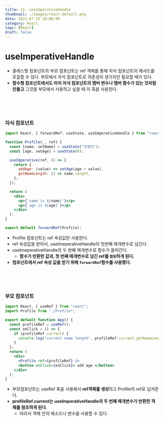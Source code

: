 ```yaml
---
title: 12. useImperativeHandle
thumbnail: ./images/react-default.png
date: 2021-07-15 18:00:00
category: React
tags: [React]
draft: false
---
```


# useImperativeHandle

- 클래스형 컴포넌트의 부모 컴포넌트는 ref 객체를 통해 자식 컴포넌트의 메서드를 호출할 수 있다. 부모에서 자식 컴포넌트로 의존성이 생기지만 필요할 때가 있다.
- **함수형 컴포넌트에서도 마치 자식 컴포넌트의 멤버 변수나 멤버 함수가 있는 것처럼 만들고** 그것을 부모에서 사용하고 싶을 때 이 훅을 사용한다.

<br>
<br>
<br>

### 자식 컴포넌트

```jsx
import React, { forwardRef, useState, useImperativeHandle } from "react";

function Profile(_, ref) {
  const [name, setName] = useState("조병건");
  const [age, setAge] = useState(0);

  useImperative(ref, () => {
    return {
      addAge: (value) => setAge(age + value),
      getNameLength: () => name.length,
    };
  });

  return (
    <div>
      <p>{`name is ${name}`}</p>
      <p>{`age is ${age}`}</p>
    </div>
  );
}

export default forwardRef(Profile);
```

- Profile 컴포넌트는 ref 속성값만 사용한다.
- ref 속성값을 받아서, useImeperativeHandle의 첫번째 매개변수로 넘긴다.
- useImeperativeHandle의 두 번째 매개변수로 함수가 들어간다.
  - **함수가 반환한 값과, 첫 번째 매개변수로 넘긴 ref를 `맵핑`하게 된다.**
- **컴포넌트에서 ref 속성 값을 받기 위해 `forwardRef`함수를 사용했다.**

<br>
<br>
<br>

### 부모 컴포넌트

```jsx
import React, { useRef } from "react";
import Profile from "./Profile";

export default function App() {
  const profileRef = useRef();
  const onClick = () => {
    if (profileRef.current) {
      console.log("current name length", profileRef.current.getNameLength);
    }
  };
  return (
    <div>
      <Profile ref={profileRef} />
      <button onClick={onClick}> add age </button>
    </div>
  );
}
```

- 부모컴포넌트는 useRef 훅을 사용해서 **ref객체를 생성**하고 Profile의 ref로 넘겨준다.
- **profileRef.current는 useImperativeHandle의 두 번째 매개변수가 반환한 객체를 참조하게 된다.**
  - 따라서 객체 안의 메소드나 변수를 사용할 수 있다.
